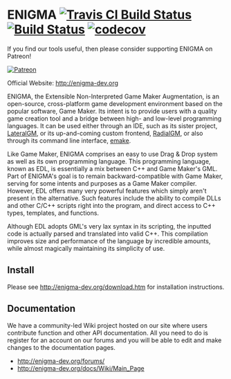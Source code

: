 # ENIGMA [![Travis CI Build Status](https://travis-ci.org/enigma-dev/enigma-dev.svg?branch=master)](https://travis-ci.org/enigma-dev/enigma-dev/)[![Build Status](https://dev.azure.com/enigma-dev/ENIGMA/_apis/build/status/enigma-dev.enigma-dev?branchName=master)](https://dev.azure.com/enigma-dev/ENIGMA/_build/latest?definitionId=6&branchName=master) [![codecov](https://codecov.io/gh/enigma-dev/enigma-dev/branch/master/graph/badge.svg)](https://codecov.io/gh/enigma-dev/enigma-dev)

If you find our tools useful, then please consider supporting ENIGMA on Patreon!

[![Patreon](https://enigma-dev.org/site/images/v4/patreon.png)](https://www.patreon.com/m/enigma_dev) 

Official Website: http://enigma-dev.org

ENIGMA, the Extensible Non-Interpreted Game Maker Augmentation, is an open-source, cross-platform game development environment based on the popular software, Game Maker. Its intent is to provide users with a quality game creation tool and a bridge between high- and low-level programming languages. It can be used either through an IDE, such as its sister project, [LateralGM](https://github.com/IsmAvatar/LateralGM), or its up-and-coming custom frontend, [RadialGM](https://github.com/enigma-dev/RadialGM), or also through its command line interface, [emake](CommandLine/emake).

Like Game Maker, ENIGMA comprises an easy to use Drag & Drop system as well as its own programming language. This programming language, known as EDL, is essentially a mix between C++ and Game Maker's GML. Part of ENIGMA's goal is to remain backward-compatible with Game Maker, serving for some intents and purposes as a Game Maker compiler. However, EDL offers many very powerful features which simply aren't present in the alternative. Such features include the ability to compile DLLs and other C/C++ scripts right into the program, and direct access to C++ types, templates, and functions.

Although EDL adopts GML's very lax syntax in its scripting, the inputted code is actually parsed and translated into valid C++. This compilation improves size and performance of the language by incredible amounts, while almost magically maintaining its simplicity of use.

## Install
Please see http://enigma-dev.org/download.htm for installation instructions.

## Documentation
We have a community-led Wiki project hosted on our site where users contribute function and other API documentation. All you need to do is register for an account on our forums and you will be able to edit and make changes to the documentation pages.
* http://enigma-dev.org/forums/
* http://enigma-dev.org/docs/Wiki/Main_Page
